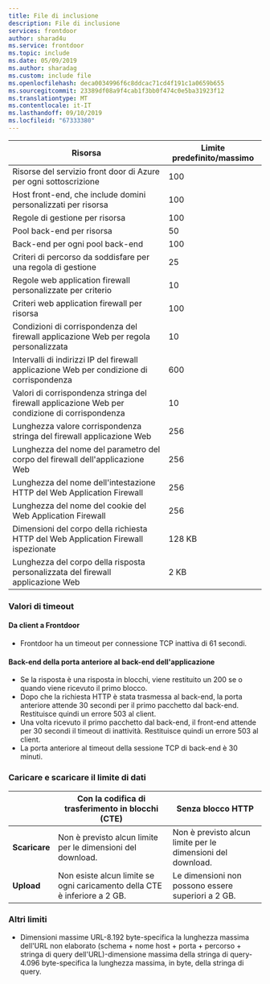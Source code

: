 ```yaml
---
title: File di inclusione
description: File di inclusione
services: frontdoor
author: sharad4u
ms.service: frontdoor
ms.topic: include
ms.date: 05/09/2019
ms.author: sharadag
ms.custom: include file
ms.openlocfilehash: deca0034996f6c8ddcac71cd4f191c1a0659b655
ms.sourcegitcommit: 23389df08a9f4cab1f3bb0f474c0e5ba31923f12
ms.translationtype: MT
ms.contentlocale: it-IT
ms.lasthandoff: 09/10/2019
ms.locfileid: "67333380"
---
```

| Risorsa | Limite predefinito/massimo |
| --- | --- |
| Risorse del servizio front door di Azure per ogni sottoscrizione | 100 |
| Host front-end, che include domini personalizzati per risorsa | 100 |
| Regole di gestione per risorsa | 100 |
| Pool back-end per risorsa | 50 |
| Back-end per ogni pool back-end | 100 |
| Criteri di percorso da soddisfare per una regola di gestione | 25 |
| Regole web application firewall personalizzate per criterio | 10 |
| Criteri web application firewall per risorsa | 100 |
| Condizioni di corrispondenza del firewall applicazione Web per regola personalizzata | 10 |
| Intervalli di indirizzi IP del firewall applicazione Web per condizione di corrispondenza | 600 |
| Valori di corrispondenza stringa del firewall applicazione Web per condizione di corrispondenza | 10 |
| Lunghezza valore corrispondenza stringa del firewall applicazione Web | 256 |
| Lunghezza del nome del parametro del corpo del firewall dell'applicazione Web | 256 |
| Lunghezza del nome dell'intestazione HTTP del Web Application Firewall | 256 |
| Lunghezza del nome del cookie del Web Application Firewall | 256 |
| Dimensioni del corpo della richiesta HTTP del Web Application Firewall ispezionate | 128 KB |
| Lunghezza del corpo della risposta personalizzata del firewall applicazione Web | 2 KB |

### <a name="timeout-values"></a>Valori di timeout
#### <a name="client-to-front-door"></a>Da client a Frontdoor
- Frontdoor ha un timeout per connessione TCP inattiva di 61 secondi.

#### <a name="front-door-to-application-back-end"></a>Back-end della porta anteriore al back-end dell'applicazione
- Se la risposta è una risposta in blocchi, viene restituito un 200 se o quando viene ricevuto il primo blocco.
- Dopo che la richiesta HTTP è stata trasmessa al back-end, la porta anteriore attende 30 secondi per il primo pacchetto dal back-end. Restituisce quindi un errore 503 al client.
- Una volta ricevuto il primo pacchetto dal back-end, il front-end attende per 30 secondi il timeout di inattività. Restituisce quindi un errore 503 al client.
- La porta anteriore al timeout della sessione TCP di back-end è 30 minuti.

### <a name="upload-and-download-data-limit"></a>Caricare e scaricare il limite di dati

|  | Con la codifica di trasferimento in blocchi (CTE) | Senza blocco HTTP |
| ---- | ------- | ------- |
| **Scaricare** | Non è previsto alcun limite per le dimensioni del download. | Non è previsto alcun limite per le dimensioni del download. |
| **Upload** |  Non esiste alcun limite se ogni caricamento della CTE è inferiore a 2 GB. | Le dimensioni non possono essere superiori a 2 GB. |

### <a name="other-limits"></a>Altri limiti
- Dimensioni massime URL-8.192 byte-specifica la lunghezza massima dell'URL non elaborato (schema + nome host + porta + percorso + stringa di query dell'URL)-dimensione massima della stringa di query-4.096 byte-specifica la lunghezza massima, in byte, della stringa di query.